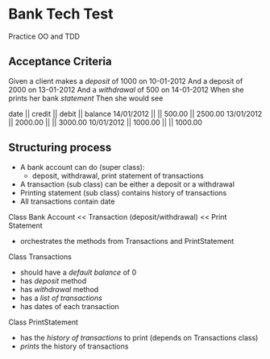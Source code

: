 # Bank Tech Test

Practice OO and TDD 

## Acceptance Criteria


Given a client makes a _deposit_ of 1000 on 10-01-2012
And a deposit of 2000 on 13-01-2012
And a _withdrawal_ of 500 on 14-01-2012
When she prints her bank _statement_
Then she would see

date       || credit  || debit  || balance
14/01/2012 ||         || 500.00 || 2500.00
13/01/2012 || 2000.00 ||        || 3000.00
10/01/2012 || 1000.00 ||        || 1000.00


## Structuring process

- A bank account can do (super class): 
  - deposit, withdrawal, print statement of transactions
- A transaction (sub class) can be either a deposit or a withdrawal
- Printing statement (sub class) contains history of transactions
- All transactions contain date

Class Bank Account    <<  Transaction (deposit/withdrawal) 
                      <<  Print Statement

  - orchestrates the methods from Transactions and PrintStatement

Class Transactions
  - should have a _default balance_ of 0
  - has _deposit_ method
  - has _withdrawal_ method
  - has a _list of transactions_
  - has dates of each transaction

Class PrintStatement
  - has the _history of transactions_ to print (depends on Transactions class)
  - _prints_ the history of transactions




